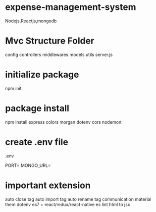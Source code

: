 # expense-management-system
Nodejs,Reactjs,mongodb

# Mvc Structure Folder
config
controllers
middlewares
models
utils
server.js

# initialize package
npm init

# package install

npm install express colors morgan dotenv cors nodemon

# create .env file
.env

PORT=
MONGO_URL=

# important extension
auto close tag
auto import tag
auto rename tag
communication material them
dotenv
es7 + react/redux/react-native
es lint
html to jsx

